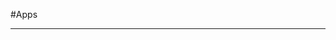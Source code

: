 #Apps

---

<div class="panel-group" id="app-accordion"></div>

<script type="text/template" id="app-template">
  <div class="panel panel-default">
    <div class="panel-heading">
      <div class="panel-title">
        <a data-toggle="collapse" data-parent="#app-accordion" href="#app_{app_id}">{app_name} <em><small>({app_id})</small></em></a>
      </div>
    </div>
    <div class="panel-collapse collapse app_{app_id}">
      <div class="panel-body">
        <p><strong>Description</strong>: {app_description}</p>
        <p><strong>Last update (UTC)</strong>: {app_update}</p>
        <p><strong>Maintainer</strong>: {app_maintainer} <small class="text-muted">({app_mail})</small></p>
        <p><strong>Git</strong>: {app_git} <small class="text-muted">({app_branch})</small></p>
        <a href="#/app_{app_id}" target="_blank" class="btn btn-default">Documentation</a>
    </div>
  </div>
</script>

<script>
function timeConverter(UNIX_timestamp) {
    var a = new Date(UNIX_timestamp*1000);
    var months = ['Jan','Feb','Mar','Apr','May','Jun','Jul','Aug','Sep','Oct','Nov','Dec'];
    var year = a.getFullYear();
    var month = months[a.getMonth()];
    var date = a.getDate();
    var hour = a.getHours();
    var min = a.getMinutes();
    if (hour == 0) { hour = '00'; }
    if (min == 0) { min = '00'; }
    var time = date+' '+month+' '+year+' at '+hour+':'+min;
    return time;
}

$(document).ready(function () {
  $.getJSON('/list.json', function(app_list) {
    console.log(app_list);
    $.each(app_list, function(app_id, infos) {
      html = $('#app-template').html()
             .replace(/{app_id}/g, app_id)
             .replace(/{app_name}/g, infos.manifest.name)
             .replace('{app_description}', infos.manifest.description.en)
             .replace('{app_maintainer}', infos.manifest.developer.name)
             .replace('{app_mail}', infos.manifest.developer.email)
             .replace('{app_git}', infos.git.url)
             .replace('{app_branch}', infos.git.branch)
             .replace('{app_update}', timeConverter(infos.lastUpdate));
      $('#app-accordion').append(html);
      $('.app_'+ app_id).attr('id', 'app_'+ app_id);
    });
  });
});
</script>
